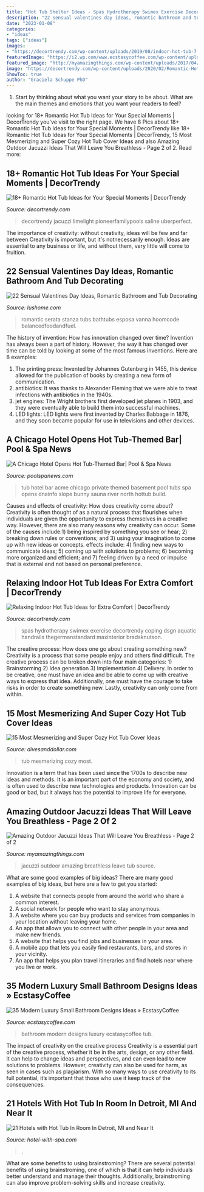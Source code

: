```yaml
---
title: "Hot Tub Shelter Ideas - Spas Hydrotherapy Swimex Exercise Decortrendy Coping Dsgn Aquatic Handrails Thegermanstandard Maxinterior Bradsknutson"
description: "22 sensual valentines day ideas, romantic bathroom and tub decorating"
date: "2023-01-08"
categories:
- "ideas"
tags: ["ideas"]
images:
- "https://decortrendy.com/wp-content/uploads/2019/08/indoor-hot-tub-7.jpg"
featuredImage: "https://i2.wp.com/www.ecstasycoffee.com/wp-content/uploads/2016/10/Small-Bathroom-Design-Ideas-9.jpg?resize=554%2C828"
featured_image: "http://myamazingthings.com/wp-content/uploads/2017/04/round-tub.jpg"
image: "https://decortrendy.com/wp-content/uploads/2020/02/Romantic-Hot-Tub-8.jpg"
ShowToc: true
author: "Graciela Schuppe PhD"
---
```



1. Start by thinking about what you want your story to be about. What are the main themes and emotions that you want your readers to feel?

	

		
looking for 18+ Romantic Hot Tub Ideas for Your Special Moments | DecorTrendy you've visit to the right page. We have 8 Pics about 18+ Romantic Hot Tub Ideas for Your Special Moments | DecorTrendy like 18+ Romantic Hot Tub Ideas for Your Special Moments | DecorTrendy, 15 Most Mesmerizing and Super Cozy Hot Tub Cover Ideas and also Amazing Outdoor Jacuzzi Ideas That Will Leave You Breathless - Page 2 of 2. Read more:
		
    
## 18+ Romantic Hot Tub Ideas For Your Special Moments | DecorTrendy

<img loading=lazy src="https://decortrendy.com/wp-content/uploads/2020/02/Romantic-Hot-Tub-8.jpg" onerror="this.onerror=null;this.src='https://tse2.mm.bing.net/th?id=OIP.rtm4evDvtrb8UaIBxmu8twHaLH&amp;pid=15.1';" alt="18+ Romantic Hot Tub Ideas for Your Special Moments | DecorTrendy">

_Source: decortrendy.com_

>decortrendy jacuzzi limelight pioneerfamilypools saline uberperfect. 

	

The importance of creativity: without creativity, ideas will be few and far between
Creativity is important, but it's notnecessarily enough. Ideas are essential to any business or life, and without them, very little will come to fruition.

    
## 22 Sensual Valentines Day Ideas, Romantic Bathroom And Tub Decorating

<img loading=lazy src="https://www.lushome.com/wp-content/uploads/2016/02/romantic-valentines-day-ideas-bathtubs-19.jpg" onerror="this.onerror=null;this.src='https://tse1.mm.bing.net/th?id=OIP.aOaEuZjmWnUf_LgcuDG2WgHaFj&amp;pid=15.1';" alt="22 Sensual Valentines Day Ideas, Romantic Bathroom and Tub Decorating">

_Source: lushome.com_

>romantic serata stanza tubs bathtubs esposa vanna hoomcode balancedfoodandfuel. 

	

The history of invention: How has innovation changed over time?
Invention has always been a part of history. However, the way it has changed over time can be told by looking at some of the most famous inventions. Here are 8 examples:
1. The printing press: Invented by Johannes Gutenberg in 1455, this device allowed for the publication of books by creating a new form of communication.
2. antibiotics: It was thanks to Alexander Fleming that we were able to treat infections with antibiotics in the 1940s.
3. jet engines: The Wright brothers first developed jet planes in 1903, and they were eventually able to build them into successful machines.
4. LED lights: LED lights were first invented by Charles Babbage in 1876, and they soon became popular for use in televisions and other devices.

    
## A Chicago Hotel Opens Hot Tub-Themed Bar| Pool &amp; Spa News

<img loading=lazy src="https://cdnassets.hw.net/7c/22/847f8c7d4314ad274172650d0af8/hottub-chicagobar.jpg" onerror="this.onerror=null;this.src='https://tse1.mm.bing.net/th?id=OIP.Lr1HTtTyjbxieMoABtNEtQHaE7&amp;pid=15.1';" alt="A Chicago Hotel Opens Hot Tub-Themed Bar| Pool &amp; Spa News">

_Source: poolspanews.com_

>tub hotel bar acme chicago private themed basement pool tubs spa opens dnainfo slope bunny sauna river north hottub build. 

	

Causes and effects of creativity: How does creativity come about?
Creativity is often thought of as a natural process that flourishes when individuals are given the opportunity to express themselves in a creative way. However, there are also many reasons why creativity can occur. Some of the causes include:1) being inspired by something you see or hear; 2) breaking down rules or conventions; and 3) using your imagination to come up with new ideas or concepts. effects include: 4) finding new ways to communicate ideas; 5) coming up with solutions to problems; 6) becoming more organized and efficient; and 7) feeling driven by a need or impulse that is external and not based on personal preference.

    
## Relaxing Indoor Hot Tub Ideas For Extra Comfort | DecorTrendy

<img loading=lazy src="https://decortrendy.com/wp-content/uploads/2019/08/indoor-hot-tub-7.jpg" onerror="this.onerror=null;this.src='https://tse3.mm.bing.net/th?id=OIP.6ZRcP3vhLglCFM8jvVhDQwHaJ5&amp;pid=15.1';" alt="Relaxing Indoor Hot Tub Ideas for Extra Comfort | DecorTrendy">

_Source: decortrendy.com_

>spas hydrotherapy swimex exercise decortrendy coping dsgn aquatic handrails thegermanstandard maxinterior bradsknutson. 

	

The creative process: How does one go about creating something new?
Creativity is a process that some people enjoy and others find difficult. The creative process can be broken down into four main categories: 1) Brainstorming 2) Idea generation 3) Implementation 4) Delivery. In order to be creative, one must have an idea and be able to come up with creative ways to express that idea. Additionally, one must have the courage to take risks in order to create something new. Lastly, creativity can only come from within.

    
## 15 Most Mesmerizing And Super Cozy Hot Tub Cover Ideas

<img loading=lazy src="https://www.divesanddollar.com/wp-content/uploads/2017/04/Hot-Tub-Cover-9.jpg" onerror="this.onerror=null;this.src='https://tse4.mm.bing.net/th?id=OIP.ujSt93AT9EWk1S9-0GS2JgHaLH&amp;pid=15.1';" alt="15 Most Mesmerizing and Super Cozy Hot Tub Cover Ideas">

_Source: divesanddollar.com_

>tub mesmerizing cozy most. 

	

Innovation is a term that has been used since the 1700s to describe new ideas and methods. It is an important part of the economy and society, and is often used to describe new technologies and products. Innovation can be good or bad, but it always has the potential to improve life for everyone.

    
## Amazing Outdoor Jacuzzi Ideas That Will Leave You Breathless - Page 2 Of 2

<img loading=lazy src="http://myamazingthings.com/wp-content/uploads/2017/04/round-tub.jpg" onerror="this.onerror=null;this.src='https://tse3.mm.bing.net/th?id=OIP.4W5fpM2MN5KFRndNmIuNWQHaE8&amp;pid=15.1';" alt="Amazing Outdoor Jacuzzi Ideas That Will Leave You Breathless - Page 2 of 2">

_Source: myamazingthings.com_

>jacuzzi outdoor amazing breathless leave tub source. 

	

What are some good examples of big ideas?
There are many good examples of big ideas, but here are a few to get you started:
1. A website that connects people from around the world who share a common interest. 
2. A social network for people who want to stay anonymous. 
3. A website where you can buy products and services from companies in your location without leaving your home. 
4. An app that allows you to connect with other people in your area and make new friends. 
5. A website that helps you find jobs and businesses in your area. 
6. A mobile app that lets you easily find restaurants, bars, and stores in your vicinity. 
7. An app that helps you plan travel itineraries and find hotels near where you live or work.

    
## 35 Modern Luxury Small Bathroom Designs Ideas » EcstasyCoffee

<img loading=lazy src="https://i2.wp.com/www.ecstasycoffee.com/wp-content/uploads/2016/10/Small-Bathroom-Design-Ideas-9.jpg?resize=554%2C828" onerror="this.onerror=null;this.src='https://tse1.mm.bing.net/th?id=OIP.cGhVTn5mZTJTT7ryVT9TQAHaLE&amp;pid=15.1';" alt="35 Modern Luxury Small Bathroom Designs Ideas » EcstasyCoffee">

_Source: ecstasycoffee.com_

>bathroom modern designs luxury ecstasycoffee tub. 

	

The impact of creativity on the creative process
Creativity is a essential part of the creative process, whether it be in the arts, design, or any other field. It can help to change ideas and perspectives, and can even lead to new solutions to problems. However, creativity can also be used for harm, as seen in cases such as plagiarism. With so many ways to use creativity to its full potential, it’s important that those who use it keep track of the consequences.

    
## 21 Hotels With Hot Tub In Room In Detroit, MI And Near It

<img loading=lazy src="http://hotel-with-spa.com/wp-content/uploads/2020/09/Suite-with-a-private-hot-tub-in-the-room-in-Holiday-Inn-Express-Detroit-Warren-hotel.jpg" onerror="this.onerror=null;this.src='https://tse4.mm.bing.net/th?id=OIP.B6DLmBaTwipuc_DvhMZ3LAHaD6&amp;pid=15.1';" alt="21 Hotels with Hot Tub In Room In Detroit, MI and Near It">

_Source: hotel-with-spa.com_

>. 

	

What are some benefits to using brainstroming?
There are several potential benefits of using brainstroming, one of which is that it can help individuals better understand and manage their thoughts. Additionally, brainstroming can also improve problem-solving skills and increase creativity.

